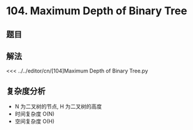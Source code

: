 # 104. Maximum Depth of Binary Tree

## 题目

<!--@include: ../../editor/cn/doc/content/[104]Maximum Depth of Binary Tree.md-->

## 解法

<<< ../../editor/cn/[104]Maximum Depth of Binary Tree.py


## 复杂度分析
- N 为二叉树的节点, H 为二叉树的高度
- 时间复杂度 O(N)
- 空间复杂度 O(H)

